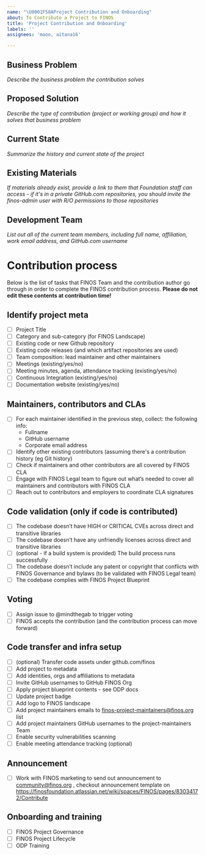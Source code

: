 ```yaml
---
name: "\U0001F58AProject Contribution and Onboarding"
about: To Contribute a Project to FINOS
title: 'Project Contribution and Onboarding'
labels: ''
assignees: 'maoo, aitana16'

---
```


## Business Problem
*Describe the business problem the contribution solves*
 
## Proposed Solution
*Describe the type of contribution (project or working group) and how it solves that business problem*
 
## Current State
*Summarize the history and current state of the project*
 
## Existing Materials
*If materials already exist, provide a link to them that Foundation staff can access - if it's in a private GitHub.com repositories, you should invite the finos-admin user with R/O permissions to those repositories*

## Development Team
*List out all of the current team members, including full name, affiliation, work email address, and GitHub.com username*

# Contribution process
Below is the list of tasks that FINOS Team and the contribution author go through in order to complete the FINOS contribution process.
**Please do not edit these contents at contribution time!**

## Identify project meta
- [ ] Project Title
- [ ] Category and sub-category (for FINOS Landscape)
- [ ] Existing code or new Github repository
- [ ] Existing code releases (and which artifact repositories are used)
- [ ] Team composition: lead maintainer and other maintainers
- [ ] Meetings (existing/yes/no)
- [ ] Meeting minutes, agenda, attendance tracking (existing/yes/no)
- [ ] Continuous Integration (existing/yes/no)
- [ ] Documentation website (existing/yes/no)

## Maintainers, contributors and CLAs
- [ ] For each maintainer identified in the previous step, collect: the following info:
  - Fullname
  - GitHub username
  - Corporate email address
- [ ] Identify other existing contributors (assuming there's a contribution history (eg Git history)
- [ ] Check if maintainers and other contributors are all covered by FINOS CLA
- [ ] Engage with FINOS Legal team to figure out what’s needed to cover all maintainers and contributors with FINOS CLA
- [ ] Reach out to contributors and employers to coordinate CLA signatures

## Code validation (only if code is contributed)
- [ ] The codebase doesn’t have HIGH or CRITICAL CVEs across direct and transitive libraries
- [ ] The codebase doesn’t have any unfriendly licenses across direct and transitive libraries
- [ ] (optional - if a build system is provided) The build process runs successfully
- [ ] The codebase doesn’t include any patent or copyright that conflicts with FINOS Governance and bylaws (to be validated with FINOS Legal team)
- [ ] The codebase complies with FINOS Project Blueprint

## Voting
- [ ] Assign issue to @mindthegab to trigger voting
- [ ] FINOS accepts the contribution (and the contribution process can move forward)

## Code transfer and infra setup
- [ ] (optional) Transfer code assets under github.com/finos
- [ ] Add project to metadata
- [ ] Add identities, orgs and affiliations to metadata
- [ ] Invite GitHub usernames to GitHub FINOS Org
- [ ] Apply project blueprint contents - see ODP docs
- [ ] Update project badge
- [ ] Add logo to FINOS landscape
- [ ] Add project maintainers emails to finos-project-maintainers@finos.org list
- [ ] Add project maintainers GitHub usernames to the project-maintainers Team
- [ ] Enable security vulnerabilities scanning
- [ ] Enable meeting attendance tracking (optional)

## Announcement
- [ ] Work with FINOS marketing to send out announcement to community@finos.org , checkout announcement template on https://finosfoundation.atlassian.net/wiki/spaces/FINOS/pages/83034172/Contribute

## Onboarding and training
- [ ] FINOS Project Governance
- [ ] FINOS Project Lifecycle
- [ ] ODP Training
